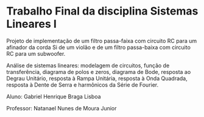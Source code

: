 # Trabalho Final da disciplina Sistemas Lineares I

Projeto de implementação de um filtro passa-faixa com circuito RC para um afinador da
corda Si de um violão e de um filtro passa-baixa com circuito RC para um subwoofer.

Análise de sistemas lineares: modelagem de circuitos, função de transferência, diagrama de
polos e zeros, diagrama de Bode, resposta ao Degrau Unitário, resposta à Rampa Unitária,
resposta à Onda Quadrada, resposta à Dente de Serra e harmônicos da Série de Fourier.

Aluno: Gabriel Henrique Braga Lisboa

Professor: Natanael Nunes de Moura Junior
